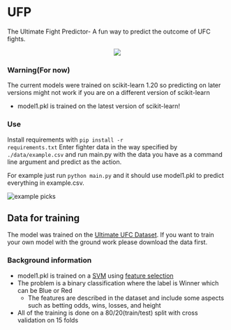 # UFP
The Ultimate Fight Predictor- A fun way to predict the outcome of UFC fights.

<p align="center">
  <img src="https://github.com/angel-721/UFP/assets/75283919/9a668142-38ec-4af5-842f-177e09962033">
</p>

### Warning(For now)
The current models were trained on scikit-learn 1.20 so predicting on later versions might not work if you are on a different version of scikit-learn
- model1.pkl is trained on the latest version of scikit-learn!

### Use 
Install requirements with <code>pip install -r requirements.txt</code>
Enter fighter data in the way specified by <code>./data/example.csv</code> and run main.py with the data you have as a command line argument and predict as the action. 

For example just run <code>python main.py</code> and it should use model1.pkl to predict everything in example.csv. 

![example picks](https://github.com/angel-721/UFP/assets/75283919/a33f609d-f6a7-40d5-a31c-237a62fd091b)

## Data for training
The model was trained on the [Ultimate UFC Dataset](https://www.kaggle.com/datasets/mdabbert/ultimate-ufc-dataset?select=ufc-master.csv). If you want to train your own model with the ground work please download the data first.

### Background information
- model1.pkl is trained on a [SVM](https://scikit-learn.org/stable/modules/svm.html#svm-classification) using [feature selection](https://scikit-learn.org/stable/modules/feature_selection.html)
- The problem is a binary classification where the label is Winner which can be Blue or Red
  - The features are described in the dataset and include some aspects such as betting odds, wins, losses, and height
- All of the training is done on a 80/20(train/test) split with cross validation on 15 folds
